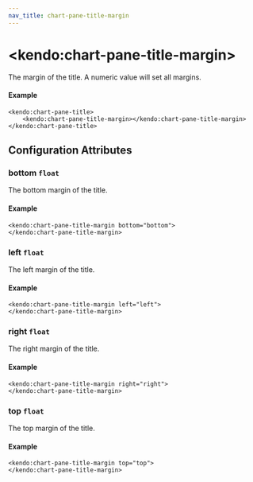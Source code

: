 ```yaml
---
nav_title: chart-pane-title-margin
---
```


# \<kendo:chart-pane-title-margin\>

The margin of the title. A numeric value will set all margins.

#### Example
    <kendo:chart-pane-title>
        <kendo:chart-pane-title-margin></kendo:chart-pane-title-margin>
    </kendo:chart-pane-title>

## Configuration Attributes

### bottom `float`

The bottom margin of the title.

#### Example
    <kendo:chart-pane-title-margin bottom="bottom">
    </kendo:chart-pane-title-margin>

### left `float`

The left margin of the title.

#### Example
    <kendo:chart-pane-title-margin left="left">
    </kendo:chart-pane-title-margin>

### right `float`

The right margin of the title.

#### Example
    <kendo:chart-pane-title-margin right="right">
    </kendo:chart-pane-title-margin>

### top `float`

The top margin of the title.

#### Example
    <kendo:chart-pane-title-margin top="top">
    </kendo:chart-pane-title-margin>

